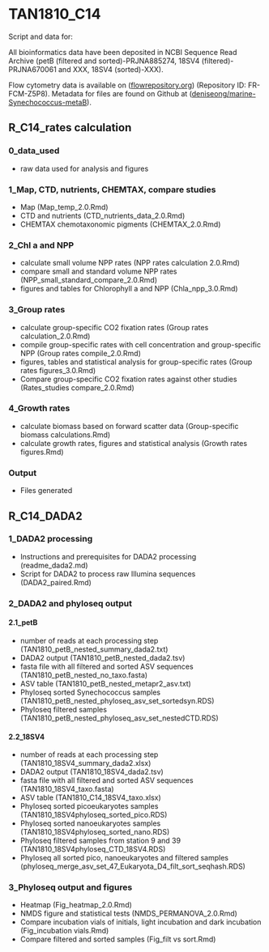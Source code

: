 # TAN1810_C14

Script and data for:

All bioinformatics data have been deposited in NCBI Sequence Read Archive (petB (filtered and sorted)-PRJNA885274, 18SV4 (filtered)-PRJNA670061 and XXX, 18SV4 (sorted)-XXX).

Flow cytometry data is available on ([flowrepository.org](https://http://flowrepository.org/experiments/1773)) (Repository ID: FR-FCM-Z5P8). Metadata for files are found on Github at ([deniseong/marine-Synechococcus-metaB](https://github.com/deniseong/marine-Synechococcus-metaB/tree/main/7_FCM%20files%20metadata)). 

## R_C14_rates calculation

### 0_data_used
- raw data used for analysis and figures

### 1_Map, CTD, nutrients, CHEMTAX, compare studies
- Map (Map_temp_2.0.Rmd)
- CTD and nutrients (CTD_nutrients_data_2.0.Rmd)
- CHEMTAX chemotaxonomic pigments (CHEMTAX_2.0.Rmd)

### 2_Chl a and NPP
- calculate small volume NPP rates (NPP rates calculation 2.0.Rmd)
- compare small and standard volume NPP rates (NPP_small_standard_compare_2.0.Rmd)
- figures and tables for Chlorophyll a and NPP (Chla_npp_3.0.Rmd)

### 3_Group rates
- calculate group-specific CO2 fixation rates (Group rates calculation_2.0.Rmd)
- compile group-specific rates with cell concentration and group-specific NPP (Group rates compile_2.0.Rmd)
- figures, tables and statistical analysis for group-specific rates (Group rates figures_3.0.Rmd)
- Compare group-specific CO2 fixation rates against other studies (Rates_studies compare_2.0.Rmd)

### 4_Growth rates
- calculate biomass based on forward scatter data (Group-specific biomass calculations.Rmd)
- calculate growth rates, figures and statistical analysis (Growth rates figures.Rmd)

### Output
- Files generated

## R_C14_DADA2

### 1_DADA2 processing
- Instructions and prerequisites for DADA2 processing (readme_dada2.md)
- Script for DADA2 to process raw Illumina sequences (DADA2_paired.Rmd)

### 2_DADA2 and phyloseq output

#### 2.1_petB
- number of reads at each processing step (TAN1810_petB_nested_summary_dada2.txt)
- DADA2 output (TAN1810_petB_nested_dada2.tsv)
- fasta file with all filtered and sorted ASV sequences (TAN1810_petB_nested_no_taxo.fasta)
- ASV table (TAN1810_petB_nested_metapr2_asv.txt)
- Phyloseq sorted Synechococcus samples (TAN1810_petB_nested_phyloseq_asv_set_sortedsyn.RDS)
- Phyloseq filtered samples (TAN1810_petB_nested_phyloseq_asv_set_nestedCTD.RDS)

#### 2.2_18SV4
- number of reads at each processing step (TAN1810_18SV4_summary_dada2.xlsx)
- DADA2 output (TAN1810_18SV4_dada2.tsv)
- fasta file with all filtered and sorted ASV sequences (TAN1810_18SV4_taxo.fasta)
- ASV table (TAN1810_C14_18SV4_taxo.xlsx)
- Phyloseq sorted picoeukaryotes samples (TAN1810_18SV4phyloseq_sorted_pico.RDS)
- Phyloseq sorted nanoeukaryotes samples (TAN1810_18SV4phyloseq_sorted_nano.RDS)
- Phyloseq filtered samples from station 9 and 39 (TAN1810_18SV4phyloseq_CTD_18SV4.RDS)
- Phyloseq all sorted pico, nanoeukaryotes and filtered samples (phyloseq_merge_asv_set_47_Eukaryota_D4_filt_sort_seqhash.RDS)

### 3_Phyloseq output and figures
- Heatmap (Fig_heatmap_2.0.Rmd)
- NMDS figure and statistical tests (NMDS_PERMANOVA_2.0.Rmd)
- Compare incubation vials of initials, light incubation and dark incubation (Fig_incubation vials.Rmd)
- Compare filtered and sorted samples (Fig_filt vs sort.Rmd)
